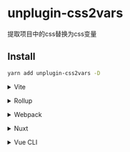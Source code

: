 # unplugin-css2vars

提取项目中的css替换为css变量



## Install

```bash
yarn add unplugin-css2vars -D
```

<details>
<summary>Vite</summary><br>

```ts
// vite.config.ts
import Css2Vars from 'unplugin-starter/vite'

export default defineConfig({
  plugins: [
    Css2Vars({
      colorMap: {
        '--red-color': 'red',
        '--theme-color': '#409eff',
        '--black': '#333333',
      },
      exclude: [/\.test\.vue/]
    }),
  ],
})
```

Example: [`playground/`](./playground/)

<br></details>

<details>
<summary>Rollup</summary><br>

```ts
// rollup.config.js
import Css2Vars from 'unplugin-starter/rollup'

export default {
  plugins: [
    Css2Vars({
      colorMap: {
        '--red-color': 'red',
        '--theme-color': '#409eff',
        '--black': '#333333',
      },
      exclude: [/\.test\.vue/]
    }),
  ],
}
```

<br></details>


<details>
<summary>Webpack</summary><br>

```ts
// webpack.config.js
module.exports = {
  /* ... */
  plugins: [
    require('unplugin-starter/webpack')({
      colorMap: {
        '--red-color': 'red',
        '--theme-color': '#409eff',
        '--black': '#333333',
      },
      exclude: [/\.test\.vue/]
    })
  ]
}
```

<br></details>

<details>
<summary>Nuxt</summary><br>

```ts
// nuxt.config.js
export default {
  buildModules: [
    ['unplugin-starter/nuxt', {
      colorMap: {
        '--red-color': 'red',
        '--theme-color': '#409eff',
        '--black': '#333333',
      },
      exclude: [/\.test\.vue/]
    }],
  ],
}
```

> This module works for both Nuxt 2 and [Nuxt Vite](https://github.com/nuxt/vite)

<br></details>

<details>
<summary>Vue CLI</summary><br>

```ts
// vue.config.js
module.exports = {
  configureWebpack: {
    plugins: [
      require('unplugin-starter/webpack')({
        colorMap: {
          '--red-color': 'red',
          '--theme-color': '#409eff',
          '--black': '#333333',
        },
        exclude: [/\.test\.vue/]
      }),
    ],
  },
}
```



